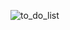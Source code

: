 ![to_do_list](https://github.com/Aryan-R-Mehta/React---Todo-List-Website/assets/73061750/946e7025-237d-4143-98dc-d595d7bdf788)
